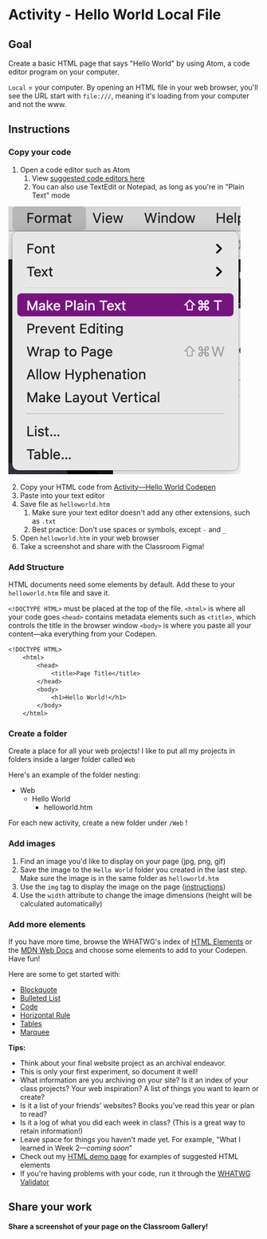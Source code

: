 # Activity - Hello World Local File
## Goal
Create a basic HTML page that says "Hello World" by using Atom, a code editor program on your computer.

`Local` = your computer. By opening an HTML file in your web browser, you'll see the URL start with `file:///`, meaning it's loading from your computer and not the www.

## Instructions
### Copy your code
1. Open a code editor such as Atom
	1. View [suggested code editors here](https://github.com/coding-for-designers/getting-started)
	2. You can also use TextEdit or Notepad, as long as you're in "Plain Text" mode

![](attachments/Screen%20Shot%202021-09-19%20at%2010.20.06%20PM.png)

2. Copy your HTML code from [Activity—Hello World Codepen](Activity—Hello%20World%20Codepen.md)
3. Paste into your text editor
4. Save file as `helloworld.htm`
	1. Make sure your text editor doesn't add any other extensions, such as `.txt`
	2. Best practice: Don't use spaces or symbols, except `-` and `_`
5. Open `helloworld.htm` in your web browser
6. Take a screenshot and share with the Classroom Figma!

### Add Structure
HTML documents need some elements by default. Add these to your `helloworld.htm` file and save it.

`<!DOCTYPE HTML>` must be placed at the top of the file.
`<html>` is where all your code goes
`<head>` contains metadata elements such as `<title>`, which controls the title in the browser window
`<body>` is where you paste all your content—aka everything from your Codepen.

```
<!DOCTYPE HTML>
	<html>
		<head>
			<title>Page Title</title>
		</head>
		<body>
			<h1>Hello World!</h1>
		</body>
	</html>

```

### Create a folder
Create a place for all your web projects! I like to put all my projects in folders inside a larger folder called `Web`

Here's an example of the folder nesting:
- Web
	- Hello World
		- helloworld.htm

For each new activity, create a new folder under `/Web` !

### Add images
1. Find an image you'd like to display on your page (jpg, png, gif)
2. Save the image to the `Hello World` folder you created in the last step. Make sure the image is in the same folder as `helloworld.htm`
3. Use the `img` tag to display the image on the page ([instructions](https://developer.mozilla.org/en-US/docs/Web/HTML/Element/img))
4. Use the `width` attribute to change the image dimensions (height will be calculated automatically)

### Add more elements
If you have more time, browse the WHATWG's index of [HTML Elements](https://html.spec.whatwg.org/multipage/indices.html#elements-3) or the [MDN Web Docs](https://developer.mozilla.org/en-US/docs/Web/HTML) and choose some elements to add to your Codepen. Have fun!

Here are some to get started with: 
- [Blockquote](https://html.spec.whatwg.org/multipage/grouping-content.html#the-blockquote-element)
- [Bulleted List](https://developer.mozilla.org/en-US/docs/Web/HTML/Element/ul)
- [Code](https://html.spec.whatwg.org/multipage/text-level-semantics.html#the-code-element)
- [Horizontal Rule](https://developer.mozilla.org/en-US/docs/Web/HTML/Element/hr)
- [Tables](https://developer.mozilla.org/en-US/docs/Learn/HTML/Tables/Basics)
- [Marquee](https://developer.mozilla.org/en-US/docs/Web/HTML/Element/marquee)

**Tips:**
- Think about your final website project as an archival endeavor.
- This is only your first experiment, so document it well!
- What information are you archiving on your site? Is it an index of your class projects? Your web inspiration? A list of things you want to learn or create?
- Is it a list of your friends' websites? Books you've read this year or plan to read?
- Is it a log of what you did each week in class? (This is a great way to retain information!)
- Leave space for things you haven't made yet. For example, "What I learned in Week 2—_coming soon_"
- Check out my [HTML demo page](https://github.com/meewgumi/Coding-For-Designers/blob/main/Code%20Demos/Week%201%20-%20HTML/html.htm) for examples of suggested HTML elements
- If you're having problems with your code, run it through the [WHATWG Validator](https://whatwg.org/validator/)

## Share your work
**Share a screenshot of your page on the Classroom Gallery!**